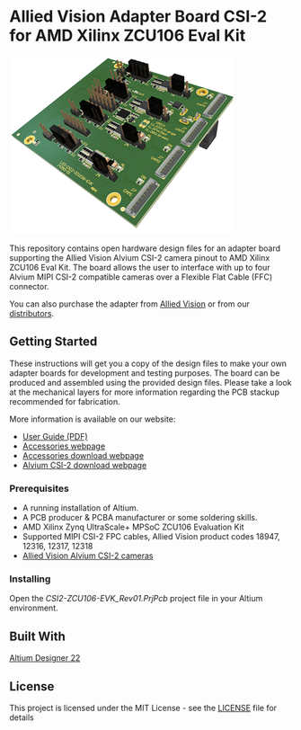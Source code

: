 # Allied Vision Adapter Board CSI-2 for AMD Xilinx ZCU106 Eval Kit

![zync zcu106 adapter board](/Images/zync-zcu106-adapter-board.png)


This repository contains open hardware design files for an adapter board supporting the Allied Vision Alvium CSI-2 camera pinout to AMD Xilinx ZCU106 Eval Kit. The board allows the user to interface with up to four Alvium MIPI CSI-2 compatible cameras over a Flexible Flat Cable (FFC) connector.

You can also purchase the adapter from [Allied Vision](https://www.alliedvision.com/en/products/accessories/interface-connections/#!?cameraInterfacefilter=10) or from our [distributors](https://www.alliedvision.com/en/avt-locations/avt-distributors/).

## Getting Started

These instructions will get you a copy of the design files to make your own adapter boards for development and testing purposes. 
The board can be produced and assembled using the provided design files. Please take a look at the mechanical layers for more information regarding the PCB stackup recommended for fabrication. 

More information is available on our website:

* [User Guide (PDF)](https://cdn.alliedvision.com/fileadmin/content/documents/products/accessories/embedded/user-guide/Xilinx-ZCU106_Adapter_User-Guide.pdf)
* [Accessories webpage](https://www.alliedvision.com/en/products/accessories/interface-connections/#!?cameraInterfacefilter=10) 
* [Accessories download webpage](https://www.alliedvision.com/en/support/accessory-documentation/)
* [Alvium CSI-2 download webpage](https://www.alliedvision.com/en/support/technical-documentation/alvium-csi-2-documentation/) 

### Prerequisites

* A running installation of Altium.
* A PCB producer & PCBA manufacturer or some soldering skills.
* AMD Xilinx Zynq UltraScale+ MPSoC ZCU106 Evaluation Kit
* Supported MIPI CSI-2 FPC cables, Allied Vision product codes
 18947, 12316, 12317, 12318 
* [Allied Vision Alvium CSI-2 cameras](https://www.alliedvision.com/en/products/embedded-vision-cameras.html)

### Installing

Open the *CSI2-ZCU106-EVK_Rev01.PrjPcb* project file in your Altium environment.

## Built With

[Altium Designer 22](https://www.altium.com/altium-designer/de)
 
## License

This project is licensed under the MIT License - see the [LICENSE](LICENSE) file for details
